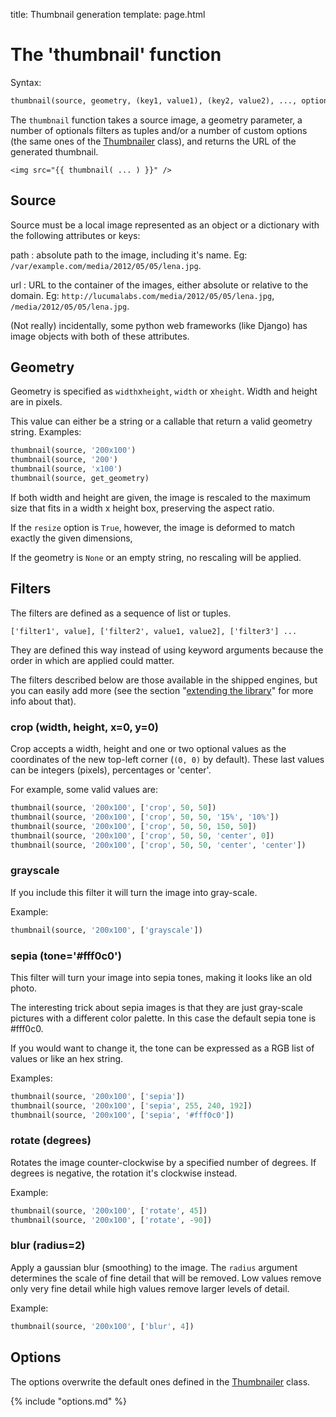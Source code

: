 title: Thumbnail generation
template: page.html


# The 'thumbnail' function

Syntax:

```python
thumbnail(source, geometry, (key1, value1), (key2, value2), ..., options)
```

The `thumbnail` function takes a source image, a geometry parameter, a number of optionals filters as tuples and/or a number of custom options (the same ones of the [Thumbnailer][thumbnailer] class), and returns the URL of the generated thumbnail.

```jinja
<img src="{{ thumbnail( ... ) }}" />
```


## Source

Source must be a local image represented as an object or a dictionary with the following attributes or keys:

path
:   absolute path to the image, including it's name.
    Eg: `/var/example.com/media/2012/05/05/lena.jpg`.

url
:   URL to the container of the images, either absolute or relative to the domain.
    Eg: `http://lucumalabs.com/media/2012/05/05/lena.jpg`, `/media/2012/05/05/lena.jpg`.

<div class=note markdown=1>
(Not really) incidentally, some python web frameworks (like Django) has image objects with both of these attributes.
</div>


## Geometry

Geometry is specified as `width`x`height`, `width` or x`height`.
Width and height are in pixels. 

This value can either be a string or a callable that return a valid geometry string. Examples:

```python
thumbnail(source, '200x100')
thumbnail(source, '200')
thumbnail(source, 'x100')
thumbnail(source, get_geometry)
```

If both width and height are given, the image is rescaled to the maximum size that fits in a width x height box, preserving the aspect ratio. 

If the `resize` option is `True`, however, the image is deformed to match exactly the given dimensions,

If the geometry is `None` or an empty string, no rescaling will be applied.


## Filters

The filters are defined as a sequence of list or tuples.

    ['filter1', value], ['filter2', value1, value2], ['filter3'] ...

They are defined this way instead of using keyword arguments because the order in which are applied could matter.

The filters described below are those available in the shipped engines, but you can easily add more (see the section "[extending the library](extending.md#filters)" for more info about that).


### crop (width, height, x=0, y=0)

Crop accepts a width, height and one or two optional values as the coordinates of the new top-left corner (`(0, 0)` by default). These last values can be integers (pixels), percentages or 'center'.

For example, some valid values are:

```python
thumbnail(source, '200x100', ['crop', 50, 50])
thumbnail(source, '200x100', ['crop', 50, 50, '15%', '10%'])
thumbnail(source, '200x100', ['crop', 50, 50, 150, 50])
thumbnail(source, '200x100', ['crop', 50, 50, 'center', 0])
thumbnail(source, '200x100', ['crop', 50, 50, 'center', 'center'])
```

### grayscale

If you include this filter it will turn the image into gray-scale.

Example:

```python
thumbnail(source, '200x100', ['grayscale'])
```

### sepia (tone='#fff0c0')

This filter will turn your image into sepia tones, making it looks like an old photo.

The interesting trick about sepia images is that they are just gray-scale pictures with a different color palette. In this case the default sepia tone is #fff0c0.

If you would want to change it, the tone can be expressed as a RGB list of values or like an hex string.

Examples:

```python
thumbnail(source, '200x100', ['sepia'])
thumbnail(source, '200x100', ['sepia', 255, 240, 192])
thumbnail(source, '200x100', ['sepia', '#fff0c0'])
```

### rotate (degrees)

Rotates the image counter-clockwise by a specified number of degrees. If degrees is negative, the rotation it's clockwise instead.

Example:

```python
thumbnail(source, '200x100', ['rotate', 45])
thumbnail(source, '200x100', ['rotate', -90])
```

### blur (radius=2)

Apply a gaussian blur (smoothing) to the image. The `radius` argument determines the scale of fine detail that will be removed. Low values remove only very fine detail while high values remove larger levels of detail.

Example:

```python
thumbnail(source, '200x100', ['blur', 4])
```


## Options

The options overwrite the default ones defined in the [Thumbnailer][thumbnailer] class.

{% include "options.md" %}


[thumbnailer]: thumbnailer.md

